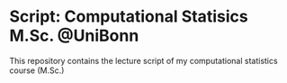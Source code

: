 # Script: Computational Statisics M.Sc. @UniBonn

This repository contains the lecture script of my computational statistics course (M.Sc.) 
